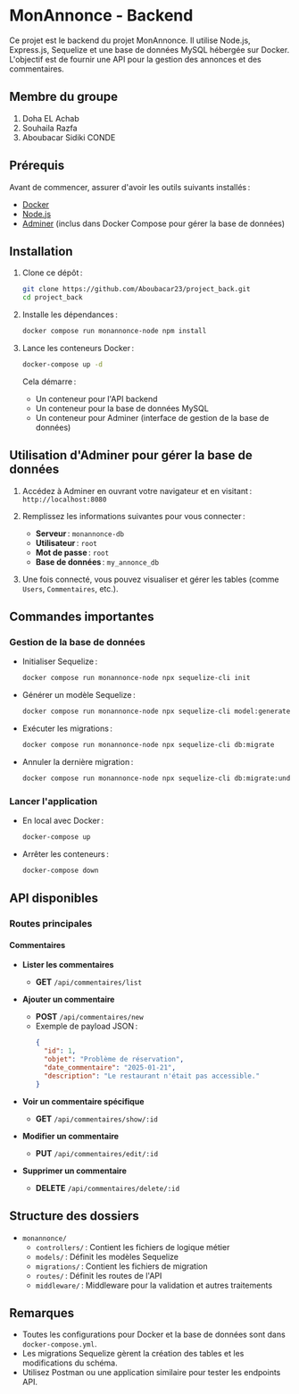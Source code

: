 # MonAnnonce - Backend

Ce projet est le backend du projet MonAnnonce. Il utilise Node.js, Express.js, Sequelize et une base de données MySQL hébergée sur Docker. L'objectif est de fournir une API pour la gestion des annonces et des commentaires.

## Membre du groupe
1. Doha EL Achab
2. Souhaila Razfa
3. Aboubacar Sidiki CONDE


## Prérequis

Avant de commencer, assurer d'avoir les outils suivants installés :

- [Docker](https://www.docker.com/)
- [Node.js](https://nodejs.org/)
- [Adminer](https://www.adminer.org/) (inclus dans Docker Compose pour gérer la base de données)

## Installation

1. Clone ce dépôt :
   ```bash
   git clone https://github.com/Aboubacar23/project_back.git
   cd project_back
   ```
2. Installe les dépendances :
   ```bash
   docker compose run monannonce-node npm install
   ```
3. Lance les conteneurs Docker :
   ```bash
   docker-compose up -d
   ```

   Cela démarre :
   - Un conteneur pour l'API backend
   - Un conteneur pour la base de données MySQL
   - Un conteneur pour Adminer (interface de gestion de la base de données)


## Utilisation d'Adminer pour gérer la base de données

1. Accédez à Adminer en ouvrant votre navigateur et en visitant : `http://localhost:8080`

2. Remplissez les informations suivantes pour vous connecter :
   
   - **Serveur** : `monannonce-db`
   - **Utilisateur** : `root`
   - **Mot de passe** : `root`
   - **Base de données** : `my_annonce_db`

3. Une fois connecté, vous pouvez visualiser et gérer les tables (comme `Users`, `Commentaires`, etc.).

## Commandes importantes

### Gestion de la base de données

- Initialiser Sequelize :
  ```bash
  docker compose run monannonce-node npx sequelize-cli init
  ```

- Générer un modèle Sequelize :
  ```bash
  docker compose run monannonce-node npx sequelize-cli model:generate --name NomModel --attributes champ1:type1,champ2:type2
  ```

- Exécuter les migrations :
  ```bash
  docker compose run monannonce-node npx sequelize-cli db:migrate
  ```

- Annuler la dernière migration :
  ```bash
  docker compose run monannonce-node npx sequelize-cli db:migrate:undo
  ```

### Lancer l'application

- En local avec Docker :
  ```bash
  docker-compose up
  ```

- Arrêter les conteneurs :
  ```bash
  docker-compose down
  ```

## API disponibles

### Routes principales

#### Commentaires

- **Lister les commentaires**
  - **GET** `/api/commentaires/list`

- **Ajouter un commentaire**
  - **POST** `/api/commentaires/new`
  - Exemple de payload JSON :
    ```json
    {
      "id": 1,
      "objet": "Problème de réservation",
      "date_commentaire": "2025-01-21",
      "description": "Le restaurant n'était pas accessible."
    }
    ```

- **Voir un commentaire spécifique**
  - **GET** `/api/commentaires/show/:id`

- **Modifier un commentaire**
  - **PUT** `/api/commentaires/edit/:id`

- **Supprimer un commentaire**
  - **DELETE** `/api/commentaires/delete/:id`

## Structure des dossiers

- `monannonce/`
  - `controllers/` : Contient les fichiers de logique métier
  - `models/` : Définit les modèles Sequelize
  - `migrations/` : Contient les fichiers de migration
  - `routes/` : Définit les routes de l'API
  - `middleware/` : Middleware pour la validation et autres traitements

## Remarques

- Toutes les configurations pour Docker et la base de données sont dans `docker-compose.yml`.
- Les migrations Sequelize gèrent la création des tables et les modifications du schéma.
- Utilisez Postman ou une application similaire pour tester les endpoints API.